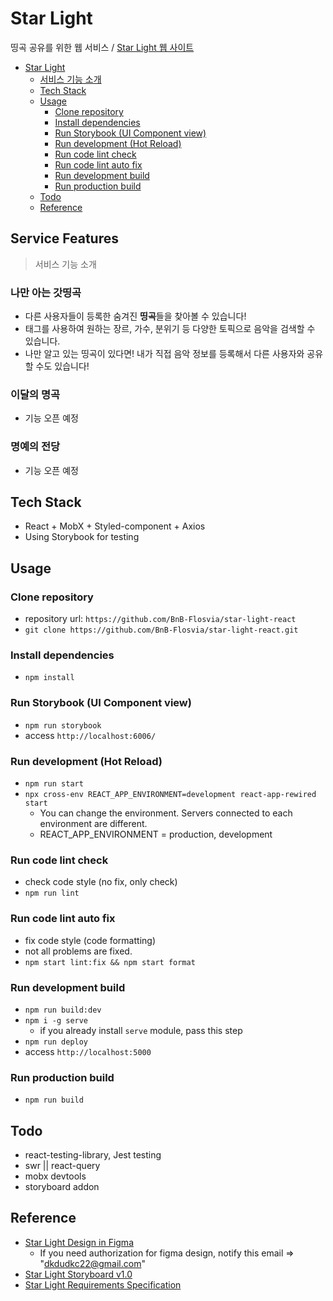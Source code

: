 # Star Light
띵곡 공유를 위한 웹 서비스 / [Star Light 웹 사이트](http://star-light-web.ap-northeast-2.elasticbeanstalk.com)

- [Star Light](#star-light)
  * [서비스 기능 소개](#service-features)
  * [Tech Stack](#tech-stack)
  * [Usage](#usage)
    + [Clone repository](#clone-repository)
    + [Install dependencies](#install-dependencies)
    + [Run Storybook (UI Component view)](#run-storybook--ui-component-view-)
    + [Run development (Hot Reload)](#run-development--hot-reload-)
    + [Run code lint check](#run-code-lint-check)
    + [Run code lint auto fix](#run-code-lint-auto-fix)
    + [Run development build](#run-development-build)
    + [Run production build](#run-production-build)
  * [Todo](#todo)
  * [Reference](#reference)

## Service Features
> 서비스 기능 소개
### 나만 아는 갓띵곡
- 다른 사용자들이 등록한 숨겨진 **띵곡**들을 찾아볼 수 있습니다!
- 태그를 사용하여 원하는 장르, 가수, 분위기 등 다양한 토픽으로 음악을 검색할 수 있습니다.
- 나만 알고 있는 띵곡이 있다면! 내가 직접 음악 정보를 등록해서 다른 사용자와 공유할 수도 있습니다!
### 이달의 명곡
- 기능 오픈 예정
### 명예의 전당
- 기능 오픈 예정

## Tech Stack

- React + MobX + Styled-component + Axios
- Using Storybook for testing

## Usage

### Clone repository

- repository url: `https://github.com/BnB-Flosvia/star-light-react`
- `git clone https://github.com/BnB-Flosvia/star-light-react.git`

### Install dependencies

- `npm install`

### Run Storybook (UI Component view)

- `npm run storybook`
- access `http://localhost:6006/`

### Run development (Hot Reload)

- `npm run start`
- `npx cross-env REACT_APP_ENVIRONMENT=development react-app-rewired start`
  - You can change the environment. Servers connected to each environment are different.
  - REACT_APP_ENVIRONMENT = production, development

### Run code lint check

- check code style (no fix, only check)
- `npm run lint`

### Run code lint auto fix

- fix code style (code formatting)
- not all problems are fixed.
- `npm start lint:fix && npm start format`

### Run development build

- `npm run build:dev`
- `npm i -g serve`
  - if you already install `serve` module, pass this step
- `npm run deploy`
- access `http://localhost:5000`

### Run production build

- `npm run build`

## Todo

- react-testing-library, Jest testing
- swr || react-query
- mobx devtools
- storyboard addon

## Reference

- [Star Light Design in Figma](https://www.figma.com/file/NyRHXYp1ydVb9l4yoHmDtH/Star-Light-Web?node-id=0%3A1)
  - If you need authorization for figma design, notify this email => "dkdudkc22@gmail.com"
- [Star Light Storyboard v1.0](https://docs.google.com/presentation/d/1Sp_AaRGX0Djxg1bEWvEA5sCDMwHlt4ju8T6O6NrWqA0/edit?usp=sharing)
- [Star Light Requirements Specification](https://hackmd.io/HwCwBPuvQR-Teo6EjRtAIg?view)
